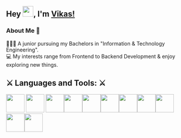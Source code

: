 ## Hey <img src="https://github.com/vikkastiwari/vikkastiwari/blob/main/img/Hi.gif" width="29px">, I'm [Vikas!](https://www.linkedin.com/in/vikas-tiwari-1b051818b/)

### About Me 🚀
🙎🏻‍♂️ A junior pursuing my Bachelors in "Information & Technology Engineering". </br>
💻 My interests range from Frontend to Backend Development & enjoy exploring new things. </br>

## ⚔️ Languages and Tools: ⚔️

<img src="https://github.com/vikkastiwari/vikkastiwari/blob/main/img/icons8-html-5.svg" width="50px"> <img src="https://github.com/vikkastiwari/vikkastiwari/blob/main/img/icons8-css3.svg" width="50px"> <img src="https://github.com/vikkastiwari/vikkastiwari/blob/main/img/icons8-bootstrap.svg" width="50px"><img src="https://github.com/vikkastiwari/vikkastiwari/blob/main/img/icons8-javascript-logo.svg" width="50px"><img src="https://github.com/vikkastiwari/vikkastiwari/blob/main/img/icons8-react.svg" width="50px"><img src="https://github.com/vikkastiwari/vikkastiwari/blob/main/img/icons8-nodejs.svg" width="50px"><img src="https://github.com/vikkastiwari/vikkastiwari/blob/main/img/icons8-mongodb.svg" width="50px"><img src="https://github.com/vikkastiwari/vikkastiwari/blob/main/img/icons8-firebase.svg" width="50px"><img src="https://github.com/vikkastiwari/vikkastiwari/blob/main/img/icons8-flutter.svg" width="50px"><img src="https://github.com/vikkastiwari/vikkastiwari/blob/main/img/icons8-git.svg" width="50px"><img src="https://github.com/vikkastiwari/vikkastiwari/blob/main/img/icons8-github.svg" width="50px">

